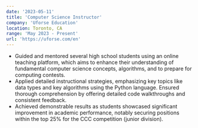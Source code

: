 ```yaml
---
date: '2023-05-11'
title: 'Computer Science Instructor'
company: 'Uforse Education'
location: Toronto, CA
range: 'May 2023 - Present'
url: 'https://uforse.com/en'
---
```


- Guided and mentored several high school students using an online teaching platform, which aims to enhance their understanding of fundamental computer science concepts, algorithms, and to prepare for computing contests.
- Applied detailed instructional strategies, emphasizing key topics like data types and key algorithms using the Python language. Ensured thorough comprehension by offering detailed code walkthroughs and consistent feedback.
- Achieved demonstrable results as students showcased significant improvement in academic performance, notably securing positions within the top 25% for the CCC competition (junior division).
